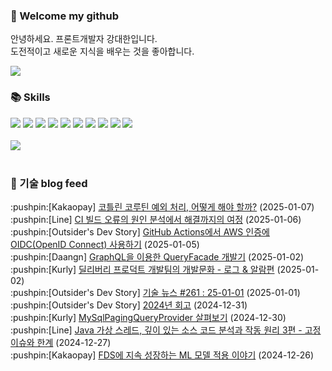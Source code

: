 ### 👋 Welcome my github

안녕하세요. 프론트개발자 강대한입니다.
<br>
도전적이고 새로운 지식을 배우는 것을 좋아합니다.

<!--
![header](https://capsule-render.vercel.app/api?type=Waving&color=auto&height=300&section=header&text=Welcome&fontAlignY=40&desc=KangDaeHan%20github%20&descSize=20&descAlignY=55&animation=fadeIn&fontSize=90)

**KangDaeHan/KangDaeHan** is a ✨ _special_ ✨ repository because its `README.md` (this file) appears on your GitHub profile.

Here are some ideas to get you started:

- 🔭 I’m currently working on ...
- 🌱 I’m currently learning ...
- 👯 I’m looking to collaborate on ...
- 🤔 I’m looking for help with ...
- 💬 Ask me about ...
- 📫 How to reach me: ...
- 😄 Pronouns: ...
- ⚡ Fun fact: ...
-->

<a href="https://twinfamily.github.io" target="_blank"><img src="https://img.shields.io/badge/Blog-121D33?style=flat-square&logo=blogger&logoColor=ffffff"/></a>

### :books: Skills
<a href="#" target="_blank"><img src="https://img.shields.io/badge/React-61DAFB?style=flat-square&logo=react&logoColor=ffffff"/></a>
<a href="#" target="_blank"><img src="https://img.shields.io/badge/Html5-E34F26?style=flat-square&logo=html5&logoColor=ffffff"/></a>
<a href="#" target="_blank"><img src="https://img.shields.io/badge/Javascript-F7DF1E?style=flat-square&logo=javascript&logoColor=ffffff"/></a>
<a href="#" target="_blank"><img src="https://img.shields.io/badge/Cssmodules-000000?style=flat-square&logo=cssmodules&logoColor=ffffff"/></a>
<a href="#" target="_blank"><img src="https://img.shields.io/badge/Node.js-339933?style=flat-square&logo=nodedotjs&logoColor=ffffff"/></a>
<a href="#" target="_blank"><img src="https://img.shields.io/badge/Typescript-3178C6?style=flat-square&logo=typescript&logoColor=ffffff"/></a>
<a href="#" target="_blank"><img src="https://img.shields.io/badge/Git-F05032?style=flat-square&logo=git&logoColor=ffffff"/></a>
<a href="#" target="_blank"><img src="https://img.shields.io/badge/Gitlab-FC6D26?style=flat-square&logo=gitlab&logoColor=ffffff"/></a>
<a href="#" target="_blank"><img src="https://img.shields.io/badge/Webpack-8DD6F9?style=flat-square&logo=webpack&logoColor=ffffff"/></a>
<a href="#" target="_blank"><img src="https://img.shields.io/badge/Vite-646CFF?style=flat-square&logo=vite&logoColor=ffffff"/></a>
<br><br>
<img src="https://github-readme-stats.vercel.app/api/top-langs/?username=KangDaeHan&layout=compact">
<br><br>
### :round_pushpin: 기술 blog feed
<!-- BLOG-POST-LIST:START --><div>:pushpin:[Kakaopay] <a target="_blank" href="https://tech.kakaopay.com/post/coroutine-exceptions-handling/">코틀린 코루틴 예외 처리, 어떻게 해야 할까?</a> (2025-01-07)</div><div>:pushpin:[Line] <a target="_blank" href="https://techblog.lycorp.co.jp/ko/analysis-and-resolution-of-the-ci-build-error">CI 빌드 오류의 원인 분석에서 해결까지의 여정</a> (2025-01-06)</div><div>:pushpin:[Outsider's Dev Story] <a target="_blank" href="https://blog.outsider.ne.kr/1750">GitHub Actions에서 AWS 인증에 OIDC&lpar;OpenID Connect&rpar; 사용하기</a> (2025-01-05)</div><div>:pushpin:[Daangn] <a target="_blank" href="https://medium.com/daangn/graphql%EC%9D%84-%EC%9D%B4%EC%9A%A9%ED%95%9C-queryfacade-%EA%B0%9C%EB%B0%9C%EA%B8%B0-d764fd300067?source=rss----4505f82a2dbd---4">GraphQL을 이용한 QueryFacade 개발기</a> (2025-01-02)</div><div>:pushpin:[Kurly] <a target="_blank" href="http://thefarmersfront.github.io/blog/deliveryproductteam-culture-1/">딜리버리 프로덕트 개발팀의 개발문화 - 로그 &amp; 알람편</a> (2025-01-02)</div><div>:pushpin:[Outsider's Dev Story] <a target="_blank" href="https://blog.outsider.ne.kr/1749">기술 뉴스 #261 : 25-01-01</a> (2025-01-01)</div><div>:pushpin:[Outsider's Dev Story] <a target="_blank" href="https://blog.outsider.ne.kr/1748">2024년 회고</a> (2024-12-31)</div><div>:pushpin:[Kurly] <a target="_blank" href="http://thefarmersfront.github.io/blog/2024-mysql-paging-query-provider/">MySqlPagingQueryProvider 살펴보기</a> (2024-12-30)</div><div>:pushpin:[Line] <a target="_blank" href="https://techblog.lycorp.co.jp/ko/about-java-virtual-thread-3">Java 가상 스레드, 깊이 있는 소스 코드 분석과 작동 원리 3편 - 고정 이슈와 한계</a> (2024-12-27)</div><div>:pushpin:[Kakaopay] <a target="_blank" href="https://tech.kakaopay.com/post/ifkakao2024-fds/">FDS에 지속 성장하는 ML 모델 적용 이야기</a> (2024-12-26)</div><!-- BLOG-POST-LIST:END -->

<!-- ![Anurag's GitHub stats](https://github-readme-stats.vercel.app/api?username=KangDaeHan&show_icons=true&theme=radical) -->
